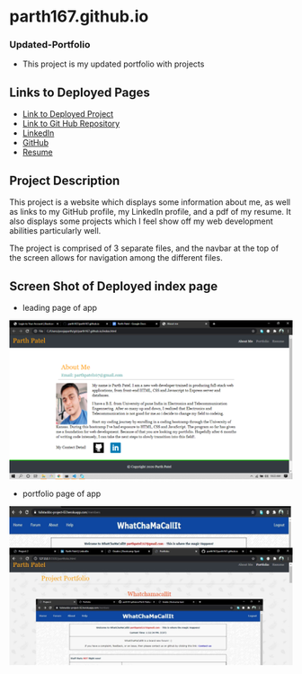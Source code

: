 # parth167.github.io

### Updated-Portfolio

- This project is my updated portfolio with projects

## Links to Deployed Pages

- [Link to Deployed Project](https://parth167.github.io/)
- [Link to Git Hub Repository](https://github.com/parth167/parth167.github.io.git)
- [LinkedIn](https://www.linkedin.com/in/parth-patel-4725381b5/)
- [GitHub](https://github.com/parth167/)
- [Resume](https://github.com/parth167/parth167.github.io/blob/master/assets/images/Parth%20Patel.pdf)

## Project Description

This project is a website which displays some information about me, as well as links to my GitHub profile, my LinkedIn profile, and a pdf of my resume. It also displays some projects which I feel show off my web development abilities particularly well.

The project is comprised of 3 separate files, and the navbar at the top of the screen allows for navigation among the different files.

## Screen Shot of Deployed index page

- leading page of app

![Screenshot of index](https://github.com/parth167/parth167.github.io/blob/master/assets/images/about.png)

- portfolio page of app

![Screenshot of portfolio](https://github.com/parth167/parth167.github.io/blob/master/assets/images/portfolio.jpg)
